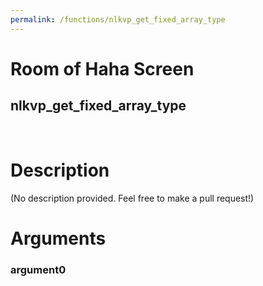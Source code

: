 ```yaml
---
permalink: /functions/nlkvp_get_fixed_array_type
---
```

# Room of Haha Screen  
## nlkvp_get_fixed_array_type  
&nbsp;  
# Description  
(No description provided. Feel free to make a pull request!) 
&nbsp;  
# Arguments
### argument0

&nbsp;  


